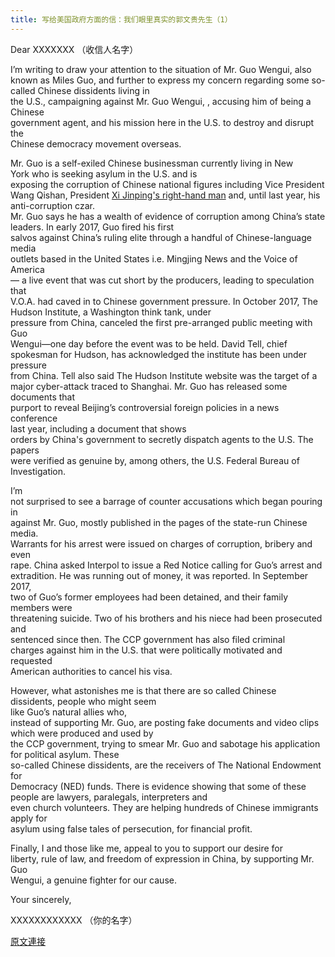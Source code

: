 ```yaml
---
title: 写给美国政府方面的信：我们眼里真实的郭文贵先生（1）
---
```


Dear XXXXXXX （收信人名字）





I’m writing to draw your attention to the situation of Mr. Guo Wengui, also known as Miles Guo, and further to express my concern regarding some so-called Chinese dissidents living in<br>the U.S., campaigning against Mr. Guo Wengui, , accusing him of being a Chinese<br>government agent, and his mission here in the U.S. to destroy and disrupt the<br>Chinese democracy movement overseas. 






Mr. Guo is a self-exiled Chinese businessman currently living in New<br>York who is seeking asylum in the U.S. and is<br>exposing the corruption of Chinese national figures including Vice President<br>Wang Qishan, President [Xi Jinping's right-hand man](https://asia.nikkei.com/Editor-s-Picks/China-up-close/Only-Wang-Qishan-knew-what-Xi-Jinping-was-going-to-do) and, until last year, his anti-corruption czar.<br>Mr. Guo says he has a wealth of evidence of corruption among China’s state<br>leaders. In early 2017, Guo fired his first<br>salvos against China’s ruling elite through a handful of Chinese-language media<br>outlets based in the United States i.e. Mingjing News and the Voice of America<br>— a live event that was cut short by the producers, leading to speculation that<br>V.O.A. had caved in to Chinese government pressure. In October 2017, The<br>Hudson Institute, a Washington think tank, under<br>pressure from China, canceled the first pre-arranged public meeting with Guo<br>Wengui—one day before the event was to be held. David Tell, chief<br>spokesman for Hudson, has acknowledged the institute has been under pressure<br>from China. Tell also said The Hudson Institute website was the target of a<br>major cyber-attack traced to Shanghai. Mr. Guo has released some documents that<br>purport to reveal Beijing’s controversial foreign policies in a news conference<br>last year, including a document that shows<br>orders by China's government to secretly dispatch agents to the U.S. The papers<br>were verified as genuine by, among others, the U.S. Federal Bureau of<br>Investigation.






I’m<br>not surprised to see a barrage of counter accusations which began pouring in<br>against Mr. Guo, mostly published in the pages of the state-run Chinese media.<br>Warrants for his arrest were issued on charges of corruption, bribery and even<br>rape. China asked Interpol to issue a Red Notice calling for Guo’s arrest and<br>extradition. He was running out of money, it was reported. In September 2017,<br>two of Guo’s former employees had been detained, and their family members were<br>threatening suicide. Two of his brothers and his niece had been prosecuted and<br>sentenced since then. The CCP government has also filed criminal<br>charges against him in the U.S. that were politically motivated and requested<br>American authorities to cancel his visa.


However, what astonishes me is that there are so called Chinese<br>dissidents, people who might seem<br>like Guo’s natural allies who,<br>instead of supporting Mr. Guo, are posting fake documents and video clips which were produced and used by<br>the CCP government, trying to smear Mr. Guo and sabotage his application for political asylum. These<br>so-called Chinese dissidents, are the receivers of The National Endowment for<br>Democracy (NED) funds. There is evidence showing that some of these people are lawyers, paralegals, interpreters and<br>even church volunteers. They are helping hundreds of Chinese immigrants apply for<br>asylum using false tales of persecution, for financial profit.






Finally, I and those like me, appeal to you to support our desire for<br>liberty, rule of law, and freedom of expression in China, by supporting Mr. Guo<br>Wengui, a genuine fighter for our cause. 






Your sincerely,






XXXXXXXXXXXX （你的名字）

[原文連接](http://littleantvoice.blogspot.com/2018/05/1.html)